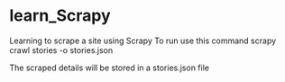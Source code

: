 # learn_Scrapy
Learning to scrape a site using Scrapy
To run use this command 
scrapy crawl stories -o stories.json

The scraped details will be stored in a stories.json file
